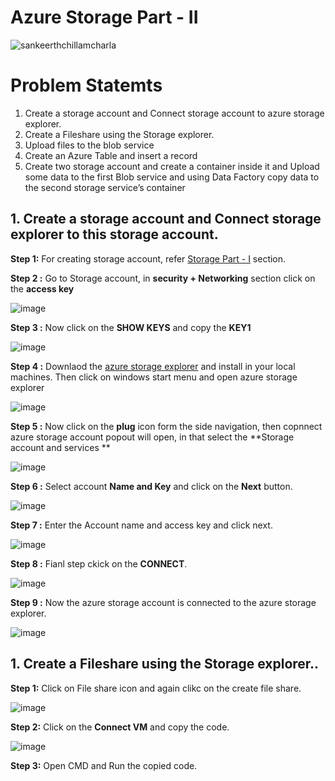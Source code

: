 # Azure Storage Part - II

![sankeerthchillamcharla](https://user-images.githubusercontent.com/46291282/126025220-8bc19d89-877c-4fe5-86c9-ac4a8a951855.png)

# Problem Statemts 
  
  1. Create a storage account and Connect storage account to azure storage explorer.
  2. Create a Fileshare using the Storage explorer.
  3. Upload files to the blob service
  4. Create an Azure Table and insert a record
  5. Create two storage account and create a container inside it and Upload some data to the first Blob service and using Data Factory copy data to the second storage service’s container


## 1. Create a storage account and Connect storage explorer to this storage account.

   **Step 1:** For creating storage account, refer [Storage Part - I](https://github.com/Sankeerth-Chillamcharla/Azure/blob/main/Storage/Readme.md) section.
   
   **Step 2 :** Go to Storage account, in **security + Networking** section click on the **access key**
   

   ![image](https://user-images.githubusercontent.com/46291282/126025869-622e4bff-cd2a-46a9-ad44-055d29b4b97e.png)
   
   
   **Step 3 :** Now click on the **SHOW KEYS**  and copy the **KEY1**
   
   
   ![image](https://user-images.githubusercontent.com/46291282/126025921-d67ffbfe-db09-40b0-8c2f-a8890661b76c.png)
   
   
   **Step 4 :** Downlaod the [azure storage explorer](https://azure.microsoft.com/en-us/features/storage-explorer/) and install in your local machines. Then click on windows start menu and open azure storage explorer
   
   
   ![image](https://user-images.githubusercontent.com/46291282/126026013-14cc8762-f605-4b24-988a-22a358422978.png)
   

   **Step 5 :** Now click on the **plug** icon form the side navigation, then copnnect azure storage account popout will open, in that select the **Storage account and services **
   
   ![image](https://user-images.githubusercontent.com/46291282/126026177-31619c56-9ea6-4311-9f5d-3cc401fd5c88.png)
   
   **Step 6 :** Select account **Name and Key** and click on the **Next** button. 
   
   ![image](https://user-images.githubusercontent.com/46291282/126026258-8c303b3b-22c5-4015-ac7b-cd158f72f0e1.png)
   
   **Step 7 :** Enter the Account name and access key and click next.
   
   ![image](https://user-images.githubusercontent.com/46291282/126026355-68f27058-f2e3-4cb0-aa37-3697c8ca3612.png)
   
   **Step 8 :** Fianl step ckick on the **CONNECT**.
   
   ![image](https://user-images.githubusercontent.com/46291282/126026411-7026e653-41f2-462e-93a3-3c615256deed.png)
   
   **Step 9 :**  Now the azure storage account is connected to the azure storage explorer.
   
   ![image](https://user-images.githubusercontent.com/46291282/126026453-6b65788d-6426-445a-9382-bc62f3b6b479.png)

## 1. Create a Fileshare using the Storage explorer..

   **Step 1:** Click on File share icon and again clikc on the create file share. 
   
   ![image](https://user-images.githubusercontent.com/46291282/126026621-c699acf7-afd2-4f26-a260-24f3598cbef5.png)
   
   **Step 2:** Click on the **Connect VM** and copy the code.
   
   ![image](https://user-images.githubusercontent.com/46291282/126026671-dd197ab6-5e7c-4c7e-bb9f-d50eafa41886.png)
   
   **Step 3:** Open CMD and Run the copied code. 

   
   
   

   
  

   



   
   



